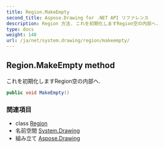 ```yaml
---
title: Region.MakeEmpty
second_title: Aspose.Drawing for .NET API リファレンス
description: Region 方法. これを初期化しますRegion空の内部へ.
type: docs
weight: 140
url: /ja/net/system.drawing/region/makeempty/
---
```

## Region.MakeEmpty method

これを初期化しますRegion空の内部へ.

```csharp
public void MakeEmpty()
```

### 関連項目

* class [Region](../)
* 名前空間 [System.Drawing](../../region/)
* 組み立て [Aspose.Drawing](../../../)


